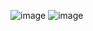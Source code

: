 ![image](https://github.com/anjiladhikari/AI-for-medical/assets/21165474/06b4648a-ada8-43e0-96e1-5b6e669249b9)
![image](https://github.com/anjiladhikari/AI-for-medical/assets/21165474/0060f46c-2627-4642-b284-9a1be1c0f8a2)
